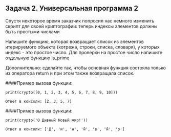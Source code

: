 ## Задача 2. Универсальная программа 2
Спустя некоторое время заказчик попросил нас немного изменить скрипт для своей криптографии: теперь индексы элементов должны быть простыми числами

Напишите функцию, которая возвращает список из элементов итерируемого объекта (котрежа, строки, списка, словаря), у которых индекс - это простое число. Для проверки на простое число напишите отдельную функцию is_prime

Дополнительно: сделайте так, чтобы основная функция состояла только из оператора return и при этом также возвращала список.

####Пример вызова функции:
```
print(crypto([0, 1, 2, 3, 4, 5, 6, 7, 8, 9, 10]))

Ответ в консоли: [2, 3, 5, 7]
```

####Пример вызова функции:
```
print(crypto('О Дивный Новый мир!'))

Ответ в консоли: ['Д', 'и', 'н', 'й', 'в', 'й', 'р']
```
